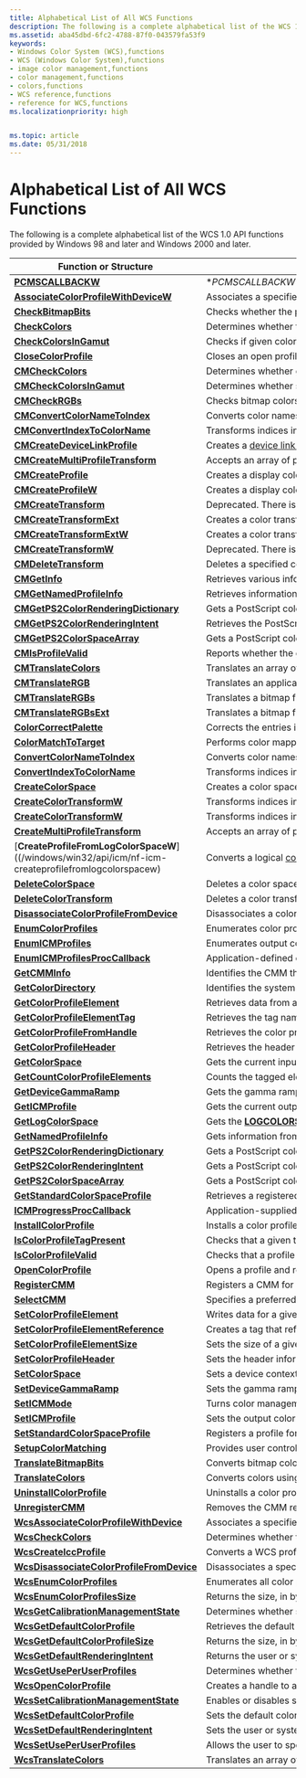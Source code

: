 ```yaml
---
title: Alphabetical List of All WCS Functions
description: The following is a complete alphabetical list of the WCS 1.0 API functions provided by Windows \ 160;98 and later and Windows \ 160;2000 and later.
ms.assetid: aba45dbd-6fc2-4788-87f0-043579fa53f9
keywords:
- Windows Color System (WCS),functions
- WCS (Windows Color System),functions
- image color management,functions
- color management,functions
- colors,functions
- WCS reference,functions
- reference for WCS,functions
ms.localizationpriority: high


ms.topic: article
ms.date: 05/31/2018
---
```


# Alphabetical List of All WCS Functions

The following is a complete alphabetical list of the WCS 1.0 API functions provided by Windows 98 and later and Windows 2000 and later.



| Function or Structure                                                                 | Description                                                                                                                                          |
|---------------------------------------------------------------------------------------|------------------------------------------------------------------------------------------------------------------------------------------------------|
| [**PCMSCALLBACKW**](/windows/win32/api/icm/nc-icm-pcmscallbackw) | \**PCMSCALLBACKW** (or **ApplyCallbackFunction**) is a callback function that you implement that updates the WCS configuration data while the dialog box displayed by the [**SetupColorMatching**](setupcolormatching.md) function is executing. |
| [**AssociateColorProfileWithDeviceW**](/windows/win32/api/icm/nf-icm-associatecolorprofilewithdevicew)             | Associates a specified color profile with a specified device.                                                                                                            |
| [**CheckBitmapBits**](/windows/win32/api/icm/nf-icm-checkbitmapbits) | Checks whether the pixels in a specified bitmap lie within the output [gamut](g.md) of a specified transform. |
| [**CheckColors**](/windows/win32/api/icm/nf-icm-checkbitmapbits) | Determines whether the colors in an array lie within the output [gamut](g.md) of a specified transform. |
| [**CheckColorsInGamut**](/windows/desktop/api/Wingdi/nf-wingdi-checkcolorsingamut)                                       | Checks if given colors are in a device's gamut.                                                                                                      |
| [**CloseColorProfile**](/windows/win32/api/icm/nf-icm-closecolorprofile) | Closes an open profile handle. |
| [**CMCheckColors**](/windows/win32/api/icm/nf-icm-cmcheckcolors) | Determines whether given colors lie within the output [gamut](/windows/win32/wcs/g) of a specified transform. |
| [**CMCheckColorsInGamut**](/windows/win32/api/icm/nf-icm-cmcheckcolorsingamut) | Determines whether specified RGB triples lie in the output [gamut](/windows/win32/wcs/g) of a specified transform. |
| [**CMCheckRGBs**](/windows/desktop/api/Wingdi/)                                                     | Checks bitmap colors against an output gamut.                                                                                                        |
| [**CMConvertColorNameToIndex**](/windows/win32/api/icm/nf-icm-cmconvertcolornametoindex) | Converts color names in a named color space to index numbers in a color profile |
| [**CMConvertIndexToColorName**](/windows/win32/api/icm/nf-icm-cmconvertindextocolorname) | Transforms indices in a color space to an array of names in a named color space. |
| [**CMCreateDeviceLinkProfile**](/windows/win32/api/icm/nf-icm-cmcreatedevicelinkprofile) | Creates a [device link profile](/windows/win32/wcs/d) in the format specified by the International Color Consortium in its ICC Profile Format Specification. |
| [**CMCreateMultiProfileTransform**](/windows/win32/api/icm/nf-icm-cmcreatemultiprofiletransform) | Accepts an array of profiles or a single [device link profile](/windows/win32/wcs/d) and creates a color transform. This transform is a mapping from the color space specified by the first profile to that of the second profile and so on to the last one. |
| [**CMCreateProfile**](/windows/win32/api/icm/nf-icm-cmcreateprofile) | Creates a display color profile from a [**LOGCOLORSPACEA**](/windows/win32/api/wingdi/ns-wingdi-logcolorspacea) structure. |
| [**CMCreateProfileW**](/windows/win32/api/icm/nf-icm-cmcreateprofilew) | Creates a display color profile from a [**LOGCOLORSPACEW**](/windows/win32/api/wingdi/ns-wingdi-logcolorspacew) structure. |
| [**CMCreateTransform**](/windows/win32/api/icm/nf-icm-cmcreatetransform) | Deprecated. There is no replacement API because this one was no longer being used. Developers of alternate CMM modules are not required to implement it. |
| [**CMCreateTransformExt**](/windows/win32/api/icm/nf-icm-cmcreatetransformext) | Creates a color transform that maps from an input [**LOGCOLORSPACEA**](/windows/win32/api/wingdi/ns-wingdi-logcolorspacea) to an optional target space and then to an output device, using a set of flags that define how the transform should be created. |
| [**CMCreateTransformExtW**](/windows/win32/api/icm/nf-icm-cmcreatetransformextw) | Creates a color transform that maps from an input [**LOGCOLORSPACEW**](/windows/win32/api/wingdi/ns-wingdi-logcolorspacew) to an optional target space and then to an output device, using a set of flags that define how the transform should be created. |
| [**CMCreateTransformW**](/windows/win32/api/icm/nf-icm-cmcreatetransformw) | Deprecated. There is no replacement API because this one was no longer being used. Developers of alternate CMM modules are not required to implement it. |
| [**CMDeleteTransform**](/windows/win32/api/icm/nf-icm-cmdeletetransform) | Deletes a specified color transform, and frees any memory associated with it. |
| [**CMGetInfo**](/windows/win32/api/icm/nf-icm-cmgetinfo) | Retrieves various information about the color management module (CMM). |
| [**CMGetNamedProfileInfo**](/windows/win32/api/icm/nf-icm-cmgetnamedprofileinfo) | Retrieves information about the specified named color profile. |
| [**CMGetPS2ColorRenderingDictionary**](/windows/desktop/api/Wingdi/)           | Gets a PostScript color rendering dictionary.                                                                                                        |
| [**CMGetPS2ColorRenderingIntent**](/windows/win32/api/icm/nf-icm-cmgetps2colorrenderingintent) | Retrieves the PostScript Level 2 color [rendering intent](ms536500\(v=vs.85\).md) from a profile. |
| [**CMGetPS2ColorSpaceArray**](/windows/desktop/api/Wingdi/)                             | Gets a PostScript color space array.                                                                                                                 |
| [**CMIsProfileValid**](/windows/win32/api/icm/nf-icm-cmisprofilevalid) | Reports whether the given profile is a valid ICC profile that can be used for color management. |
| [**CMTranslateColors**](/windows/win32/api/icm/nf-icm-cmtranslatecolors) | Translates an array of colors from a source [color space](ms536506\(v=vs.85\).md) to a destination color space using a color transform. |
| [**CMTranslateRGB**](/windows/win32/api/icm/nf-icm-cmtranslatergb) | Translates an application-supplied RGBQuad into the device [color space](https://msdn.microsoft.com/en-us/library/dd371818\(v=vs.85\)). |
| [**CMTranslateRGBs**](/windows/win32/api/icm/nf-icm-cmtranslatergbs) | Translates a bitmap from one [color space](https://msdn.microsoft.com/en-us/library/dd371818\(v=vs.85\)) to another using a color transform. |
| [**CMTranslateRGBsExt**](/windows/win32/api/icm/nf-icm-cmtranslatergbsext) | Translates a bitmap from one defined format into a different defined format and calls a callback function periodically, if one is specified, to report progress and permit the calling application to terminate the translation. |
| [**ColorCorrectPalette**](/windows/desktop/api/Wingdi/nf-wingdi-colorcorrectpalette)                                     | Corrects the entries in a palette for a device context.                                                                                              |
| [**ColorMatchToTarget**](/windows/desktop/api/Wingdi/nf-wingdi-colormatchtotarget)                                       | Performs color mapping for preview purposes.                                                                                                         |
| [**ConvertColorNameToIndex**](/windows/win32/api/icm/nf-icm-convertcolornametoindex) | Converts color names in a named color space to index numbers in an International Color Consortium (ICC) color profile. |
| [**ConvertIndexToColorName**](/windows/win32/api/icm/nf-icm-convertindextocolorname) | Transforms indices in a color space to an array of names in a named color space. |
| [**CreateColorSpace**](/windows/desktop/api/Wingdi/nf-wingdi-createcolorspacea)                                           | Creates a color space.                                                                                                                               |
| [**CreateColorTransformW**](/windows/win32/api/icm/nf-icm-createcolortransforma) | Transforms indices in a color space to an array of names in a named color space. |
| [**CreateColorTransformW**](/windows/win32/api/icm/nf-icm-createcolortransformw) | Transforms indices in a color space to an array of names in a named color space. |
| [**CreateMultiProfileTransform**](/windows/win32/api/icm/nf-icm-createmultiprofiletransform) | Accepts an array of profiles or a single [device link profile](d.md) and creates a color transform that applications can use to perform color mapping. |
| [**CreateProfileFromLogColorSpaceW**]((/windows/win32/api/icm/nf-icm-createprofilefromlogcolorspacew) | Converts a logical [color space](c.md) to a [device profile](d.md). |
| [**DeleteColorSpace**](/windows/desktop/api/Wingdi/nf-wingdi-deletecolorspace)                                           | Deletes a color space.                                                                                                                               |
| [**DeleteColorTransform**](deletecolortransform.md)                                   | Deletes a color transform.                                                                                                                           |
| [**DisassociateColorProfileFromDevice**](disassociatecolorprofilefromdevice.md)       | Disassociates a color profile from a device.                                                                                                         |
| [**EnumColorProfiles**](enumcolorprofiles.md)                                         | Enumerates color profiles satisfying specified criteria.                                                                                             |
| [**EnumICMProfiles**](/windows/desktop/api/Wingdi/nf-wingdi-enumicmprofilesa)                                             | Enumerates output color profiles available for a given device context.                                                                               |
| [**EnumICMProfilesProcCallback**](/windows/desktop/api/Wingdi/)                     | Application-defined callback function for [**EnumICMProfiles**](/windows/desktop/api/Wingdi/nf-wingdi-enumicmprofilesa).                                                                |
| [**GetCMMInfo**](getcmminfo.md)                                                       | Identifies the CMM that created a transform.                                                                                                         |
| [**GetColorDirectory**](getcolordirectory.md)                                         | Identifies the system color directory.                                                                                                               |
| [**GetColorProfileElement**](getcolorprofileelement.md)                               | Retrieves data from a given profile element.                                                                                                         |
| [**GetColorProfileElementTag**](getcolorprofileelementtag.md)                         | Retrieves the tag name from a profile element.                                                                                                       |
| [**GetColorProfileFromHandle**](getcolorprofilefromhandle.md)                         | Retrieves the color profile contents given a handle to an open color profile.                                                                        |
| [**GetColorProfileHeader**](getcolorprofileheader.md)                                 | Retrieves the header from a profile.                                                                                                                 |
| [**GetColorSpace**](getcolorspace.md)                                                 | Gets the current input color space in a device context.                                                                                              |
| [**GetCountColorProfileElements**](getcountcolorprofileelements.md)                   | Counts the tagged elements in a profile.                                                                                                             |
| [**GetDeviceGammaRamp**](/windows/desktop/api/Wingdi/nf-wingdi-getdevicegammaramp)                                       | Gets the gamma ramp from direct color display boards.                                                                                                |
| [**GetICMProfile**](/windows/desktop/api/Wingdi/nf-wingdi-geticmprofilea)                                                 | Gets the current output color profile of a device context.                                                                                           |
| [**GetLogColorSpace**](/windows/desktop/api/Wingdi/nf-wingdi-getlogcolorspacea)                                           | Gets the [**LOGCOLORSPACE**](/windows/desktop/api/Wingdi/ns-wingdi-taglogcolorspacea) structure of a device context.                                                                       |
| [**GetNamedProfileInfo**](getnamedprofileinfo.md)                                     | Gets information from a named color profile and stores it in a [**NAMED\_PROFILE\_INFO**](named-profile-info.md) structure.                         |
| [**GetPS2ColorRenderingDictionary**](getps2colorrenderingdictionary.md)               | Gets a PostScript color rendering dictionary.                                                                                                        |
| [**GetPS2ColorRenderingIntent**](getps2colorrenderingintent.md)                       | Gets a PostScript color rendering intents.                                                                                                           |
| [**GetPS2ColorSpaceArray**](getps2colorspacearray.md)                                 | Gets a PostScript color space from a profile.                                                                                                        |
| [**GetStandardColorSpaceProfile**](getstandardcolorspaceprofile.md)                   | Retrieves a registered standard space profile.                                                                                                       |
| [**ICMProgressProcCallback**](icmprogressproccallback.md)                             | Application-supplied callback to report progress.                                                                                                    |
| [**InstallColorProfile**](installcolorprofile.md)                                     | Installs a color profile for use in the system.                                                                                                      |
| [**IsColorProfileTagPresent**](iscolorprofiletagpresent.md)                           | Checks that a given tag is present in a profile.                                                                                                     |
| [**IsColorProfileValid**](iscolorprofilevalid.md)                                     | Checks that a profile is a valid ICC profile.                                                                                                        |
| [**OpenColorProfile**](opencolorprofile.md)                                           | Opens a profile and returns a handle to it.                                                                                                          |
| [**RegisterCMM**](registercmm.md)                                                     | Registers a CMM for use by the system.                                                                                                               |
| [**SelectCMM**](selectcmm.md)                                                         | Specifies a preferred CMM to use.                                                                                                                    |
| [**SetColorProfileElement**](setcolorprofileelement.md)                               | Writes data for a given profile element.                                                                                                             |
| [**SetColorProfileElementReference**](setcolorprofileelementreference.md)             | Creates a tag that refers to existing tag data.                                                                                                      |
| [**SetColorProfileElementSize**](setcolorprofileelementsize.md)                       | Sets the size of a given profile element.                                                                                                            |
| [**SetColorProfileHeader**](setcolorprofileheader.md)                                 | Sets the header information in a given profile.                                                                                                      |
| [**SetColorSpace**](/windows/desktop/api/Wingdi/nf-wingdi-setcolorspace)                                                 | Sets a device context's input color space.                                                                                                           |
| [**SetDeviceGammaRamp**](/windows/desktop/api/Wingdi/nf-wingdi-setdevicegammaramp)                                       | Sets the gamma ramp on direct color display boards.                                                                                                  |
| [**SetICMMode**](/windows/desktop/api/Wingdi/nf-wingdi-seticmmode)                                                       | Turns color management on or off in a device context.                                                                                                |
| [**SetICMProfile**](/windows/desktop/api/Wingdi/nf-wingdi-seticmprofilea)                                                 | Sets the output color profile for a given device context.                                                                                            |
| [**SetStandardColorSpaceProfile**](setstandardcolorspaceprofile.md)                   | Registers a profile for a standard color space.                                                                                                      |
| [**SetupColorMatching**](setupcolormatching.md)                                       | Provides user control over color management by way of a dialog box.                                                                                  |
| [**TranslateBitmapBits**](translatebitmapbits.md)                                     | Converts bitmap colors using a color transform.                                                                                                      |
| [**TranslateColors**](translatecolors.md)                                             | Converts colors using a color transform.                                                                                                             |
| [**UninstallColorProfile**](uninstallcolorprofile.md)                                 | Uninstalls a color profile from the system.                                                                                                          |
| [**UnregisterCMM**](unregistercmm.md)                                                 | Removes the CMM registration.                                                                                                                        |
| [**WcsAssociateColorProfileWithDevice**](wcsassociatecolorprofilewithdevice.md)       | Associates a specified WCS color profile with a specified device.                                                                                    |
| [**WcsCheckColors**](wcscheckcolors.md)                                               | Determines whether the colors in an array lie within the output gamut of a specified WCS color transform.                                            |
| [**WcsCreateIccProfile**](wcscreateiccprofile.md)                                     | Converts a WCS profile into an ICC profile.                                                                                                          |
| [**WcsDisassociateColorProfileFromDevice**](wcsdisassociatecolorprofilefromdevice.md) | Disassociates a specified WCS color profile with a specified device on a specified computer.                                                         |
| [**WcsEnumColorProfiles**](wcsenumcolorprofiles.md)                                   | Enumerates all color profiles that satisfy the enumeration criteria in the specified profile management scope.                                       |
| [**WcsEnumColorProfilesSize**](wcsenumcolorprofilessize.md)                           | Returns the size, in bytes, of the buffer required by the [**WcsEnumColorProfiles**](wcsenumcolorprofiles.md) function to enumerate color profiles. |
| [**WcsGetCalibrationManagementState**](wcsgetcalibrationmanagementstate.md)           | Determines whether system management of the display calibration state is enabled.                                                                    |
| [**WcsGetDefaultColorProfile**](wcsgetdefaultcolorprofile.md)                         | Retrieves the default color profile for a device, or the device-independent default if the device is not specified.                                  |
| [**WcsGetDefaultColorProfileSize**](wcsgetdefaultcolorprofilesize.md)                 | Returns the size, in bytes, of the default color profile name for a device, including the **NULL** terminator.                                       |
| [**WcsGetDefaultRenderingIntent**](wcsgetdefaultrenderingintent.md)                   | Returns the user or system-wide rendering intent.                                                                                                    |
| [**WcsGetUsePerUserProfiles**](wcsgetuseperuserprofiles.md)                           | Determines whether the user has chosen to use a per-user profile association list for the specified device.                                          |
| [**WcsOpenColorProfile**](wcsopencolorprofile.md)                                     | Creates a handle to a specified color profile.                                                                                                       |
| [**WcsSetCalibrationManagementState**](wcssetcalibrationmanagementstate.md)           | Enables or disables system management of the display calibration state.                                                                              |
| [**WcsSetDefaultColorProfile**](wcssetdefaultcolorprofile.md)                         | Sets the default color profile name of the specified profile type in the specified profile management scope.                                         |
| [**WcsSetDefaultRenderingIntent**](wcssetdefaultrenderingintent.md)                   | Sets the user or system-wide rendering intent.                                                                                                       |
| [**WcsSetUsePerUserProfiles**](wcssetuseperuserprofiles.md)                           | Allows the user to specify whether or not to use a per-user profile association list for the specified device.                                       |
| [**WcsTranslateColors**](wcstranslatecolors.md)                                       | Translates an array of colors from the source color space to the destination color space as defined by a color transform.                            |



 

 

 




